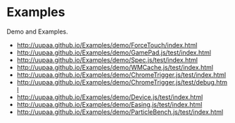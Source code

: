 Examples
========

Demo and Examples.

- http://uupaa.github.io/Examples/demo/ForceTouch/index.html
- http://uupaa.github.io/Examples/demo/GamePad.js/test/index.html
- http://uupaa.github.io/Examples/demo/Spec.js/test/index.html
- http://uupaa.github.io/Examples/demo/WMCache.js/test/index.html
- http://uupaa.github.io/Examples/demo/ChromeTrigger.js/test/index.html
- http://uupaa.github.io/Examples/demo/ChromeTrigger.js/test/debug.html
- http://uupaa.github.io/Examples/demo/Device.js/test/index.html
- http://uupaa.github.io/Examples/demo/Easing.js/test/index.html
- http://uupaa.github.io/Examples/demo/ParticleBench.js/test/index.html

